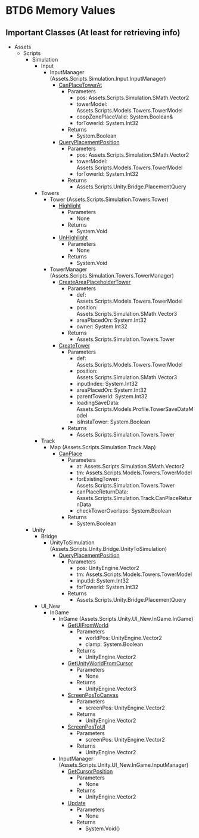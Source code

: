 BTD6 Memory Values
==================

Important Classes (At least for retrieving info)
------------------
- Assets
  - Scripts
    - Simulation
      - Input
        - InputManager (Assets.Scripts.Simulation.Input.InputManager)
          - [CanPlaceTowerAt](./Assets.Scripts.Simulation.Input.InputManager.CanPlaceTowerAt.txt)
            - Parameters
              - pos: Assets.Scripts.Simulation.SMath.Vector2
              - towerModel: Assets.Scripts.Models.Towers.TowerModel
              - coopZonePlaceValid: System.Boolean&
              - forTowerId: System.Int32
            - Returns
              - System.Boolean
          - [QueryPlacementPosition](./Assets.Scripts.Simulation.Input.InputManager.QueryPlacementPosition.txt)
            - Parameters
              - pos: Assets.Scripts.Simulation.SMath.Vector2
              - towerModel: Assets.Scripts.Models.Towers.TowerModel
              - forTowerId: System.Int32
            - Returns
              - Assets.Scripts.Unity.Bridge.PlacementQuery
      - Towers
        - Tower (Assets.Scripts.Simulation.Towers.Tower)
          - [Highlight](./Assets.Scripts.Simulation.Towers.Tower.Hilight.txt)
            - Parameters
              - None
            - Returns
              - System.Void
          - [UnHighlight](./Assets.Scripts.Simulation.Towers.Tower.UnHilight.txt)
            - Parameters
              - None
            - Returns
              - System.Void
        - TowerManager (Assets.Scripts.Simulation.Towers.TowerManager)
          - [CreateAreaPlaceholderTower](./Assets.Scripts.Simulation.Towers.TowerManager.CreateAreaPlaceholderTower.txt)
            - Parameters
              - def: Assets.Scripts.Models.Towers.TowerModel
              - position: Assets.Scripts.Simulation.SMath.Vector3
              - areaPlacedOn: System.Int32
              - owner: System.Int32
            - Returns
              - Assets.Scripts.Simulation.Towers.Tower
          - [CreateTower](./Assets.Scripts.Simulation.Towers.TowerManager.CreateTower.txt)
            - Parameters
              - def: Assets.Scripts.Models.Towers.TowerModel
              - position: Assets.Scripts.Simulation.SMath.Vector3
              - inputIndex: System.Int32
              - areaPlacedOn: System.Int32
              - parentTowerId: System.Int32
              - loadingSaveData: Assets.Scripts.Models.Profile.TowerSaveDataModel
              - isInstaTower: System.Boolean
            - Returns
              - Assets.Scripts.Simulation.Towers.Tower
      - Track
        - Map (Assets.Scripts.Simulation.Track.Map)
          - [CanPlace](./Assets.Scripts.Simulation.Track.Map.CanPlace.txt)
            - Parameters
              - at: Assets.Scripts.Simulation.SMath.Vector2
              - tm: Assets.Scripts.Models.Towers.TowerModel
              - forExistingTower: Assets.Scripts.Simulation.Towers.Tower
              - canPlaceReturnData: Assets.Scripts.Simulation.Track.CanPlaceReturnData
              - checkTowerOverlaps: System.Boolean
            - Returns
              - System.Boolean
    - Unity
      - Bridge
        - UnityToSimulation (Assets.Scripts.Unity.Bridge.UnityToSimulation)
          - [QueryPlacementPosition](./Assets.Scripts.Unity.Bridge.UnityToSimulation.QueryPlacementPosition.txt)
            - Parameters
              - pos: UnityEngine.Vector2
              - tm: Assets.Scripts.Models.Towers.TowerModel
              - inputId: System.Int32
              - forTowerId: System.Int32
            - Returns
              - Assets.Scripts.Unity.Bridge.PlacementQuery
      - UI_New
        - InGame
          - InGame (Assets.Scripts.Unity.UI_New.InGame.InGame)
            - [GetUIFromWorld](./Assets.Scripts.Unity.UI_New.InGame.InGame.GetUIFromWorld)
              - Parameters
                - worldPos: UnityEngine.Vector2
                - clamp: System.Boolean
              - Returns
                - UnityEngine.Vector2
            - [GetUnityWorldFromCursor](./Assets.Scripts.Unity.UI_New.InGame.InGame.GetUnityWorldFromCursor.txt)
              - Parameters
                - None
              - Returns
                - UnityEngine.Vector3
            - [ScreenPosToCanvas](./Assets.Scripts.Unity.UI_New.InGame.InGame.ScreenPosToCanvas.txt)
              - Parameters
                - screenPos: UnityEngine.Vector2
              - Returns
                - UnityEngine.Vector2
            - [ScreenPosToUI](./Assets.Scripts.Unity.UI_New.InGame.InGame.ScreenPosToUI.txt)
              - Parameters
                - screenPos: UnityEngine.Vector2
              - Returns
                - UnityEngine.Vector2
          - InputManager (Assets.Scripts.Unity.UI_New.InGame.InputManager)
            - [GetCursorPosition](./Assets.Scripts.Unity.UI_New.InGame.InputManager.GetCursorPosition.txt)
              - Parameters
                - None
              - Returns
                - UnityEngine.Vector2
            - [Update](./Assets.Scripts.Unity.UI_New.InGame.InputManager.Update.txt)
              - Parameters
                - None
              - Returns
                - System.Void()



